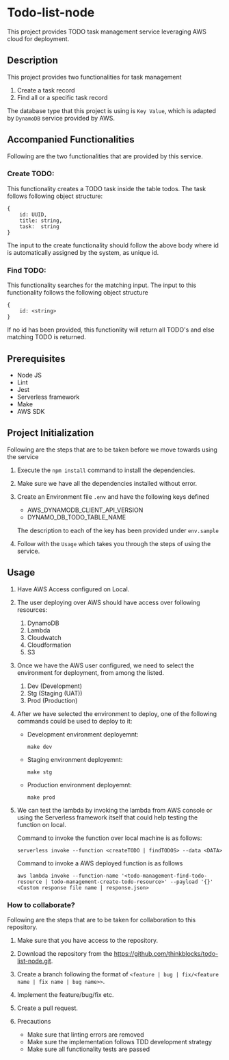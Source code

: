 # Todo-list-node
This project provides TODO task management service leveraging AWS cloud for deployment.

## Description
This project provides two functionalities for task management

1.  Create a task record
2.  Find all or a specific task record

The database type that this project is using is `Key Value`, which is adapted by `DynamoDB` service provided by AWS.

## Accompanied Functionalities 
Following are the two functionalities that are provided by this service.
### Create TODO:
This functionality creates a TODO task inside the table todos.
The task follows following object structure:
```
{
    id: UUID,
    title: string,
    task:  string
}
```
The input to the create functionality should follow the above body where id is automatically assigned by the system, as unique id.

### Find TODO:
This functionality searches for the matching input.
The input to this functionality follows the following object structure
```
{
    id: <string>
}
```
If no id has been provided, this functionlity will return all TODO's and else matching TODO is returned.


## Prerequisites
- Node JS
- Lint
- Jest
- Serverless framework
- Make
- AWS SDK

## Project Initialization
Following are the steps that are to be taken before we move towards using the service

1.  Execute the ``` npm install ``` command to install the dependencies.
2.  Make sure we have all the dependencies installed without error.
3.  Create an Environment file `.env` and have the following keys defined
    -   AWS_DYNAMODB_CLIENT_API_VERSION
    -   DYNAMO_DB_TODO_TABLE_NAME

    The description to each of the key has been provided under `env.sample`
4.  Follow with the `Usage` which takes you through the steps of using the service.
## Usage
1.  Have AWS Access configured on Local.
2.  The user deploying over AWS should have access over following resources:
    
    1.  DynamoDB
    2.  Lambda
    3.  Cloudwatch
    4.  Cloudformation
    5.  S3

3.  Once we have the AWS user configured, we need to select the environment for deployment, from among the listed.
    
    1.  Dev (Development)
    2.  Stg (Staging (UAT))
    3.  Prod (Production)

4.  After we have selected the environment to deploy, one of the following commands could be used to deploy to it:
    -  Development environment deployemnt: 
        ```
        make dev
        ```

    -  Staging environment deployemnt: 
        ```
        make stg
        ```
    
    -  Production environment deployemnt: 
        ```
        make prod
        ```

5.  We can test the lambda by invoking the lambda from AWS console or using the Serverless framework itself that could help testing the function on local.
    
    Command to invoke the function over local machine is as follows:
    ```
    serverless invoke --function <createTODO | findTODOS> --data <DATA>
    ```

    Command to invoke a AWS deployed function is as follows
    ```
    aws lambda invoke --function-name '<todo-management-find-todo-resource | todo-management-create-todo-resource>' --payload '{}' <Custom response file name | response.json>
    ```
### How to collaborate?
Following are the steps that are to be taken for collaboration to this repository.
1.  Make sure that you have access to the repository.
2.  Download the repository from the https://github.com/thinkblocks/todo-list-node.git.
3.  Create a branch following the format of `<feature | bug | fix/<feature name | fix name | bug name>>`.
4.  Implement the feature/bug/fix etc.
5.  Create a pull request.
6.  Precautions
    
    - Make sure that linting errors are removed
    - Make sure the implementation follows TDD development strategy
    - Make sure all functionality tests are passed
